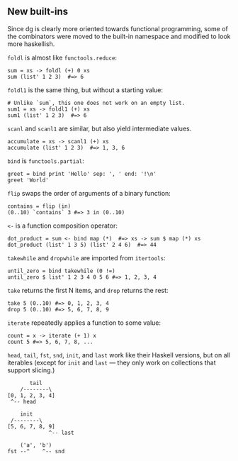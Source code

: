 ## New built-ins

Since dg is clearly more oriented towards functional programming,
some of the combinators were moved to the built-in namespace and modified
to look more haskellish.

`foldl` is almost like `functools.reduce`:

```dg
sum = xs -> foldl (+) 0 xs
sum (list' 1 2 3)  #=> 6
```

`foldl1` is the same thing, but without a starting value:

```dg
# Unlike `sum`, this one does not work on an empty list.
sum1 = xs -> foldl1 (+) xs
sum1 (list' 1 2 3)  #=> 6
```

`scanl` and `scanl1` are similar, but also yield intermediate values.

```dg
accumulate = xs -> scanl1 (+) xs
accumulate (list' 1 2 3)  #=> 1, 3, 6
```

`bind` is `functools.partial`:

```dg
greet = bind print 'Hello' sep: ', ' end: '!\n'
greet 'World'
```

`flip` swaps the order of arguments of a binary function:

```dg
contains = flip (in)
(0..10) `contains` 3 #=> 3 in (0..10)
```

`<-` is a function composition operator:

```dg
dot_product = sum <- bind map (*)  #=> xs -> sum $ map (*) xs
dot_product (list' 1 3 5) (list' 2 4 6)  #=> 44
```

`takewhile` and `dropwhile` are imported from `itertools`:

```dg
until_zero = bind takewhile (0 !=)
until_zero $ list' 1 2 3 4 0 5 6 #=> 1, 2, 3, 4
```

`take` returns the first N items, and `drop` returns the rest:

```dg
take 5 (0..10) #=> 0, 1, 2, 3, 4
drop 5 (0..10) #=> 5, 6, 7, 8, 9
```

`iterate` repeatedly applies a function to some value:

```dg
count = x -> iterate (+ 1) x
count 5 #=> 5, 6, 7, 8, ...
```

`head`, `tail`, `fst`, `snd`, `init`, and `last` work like their Haskell
versions, but on all iterables (except for `init` and `last` — they only work
on collections that support slicing.)

```
       tail
    /--------\
[0, 1, 2, 3, 4]
 ^-- head

    init
 /--------\
[5, 6, 7, 8, 9]
             ^-- last

    ('a', 'b')
fst --^    ^-- snd
```
